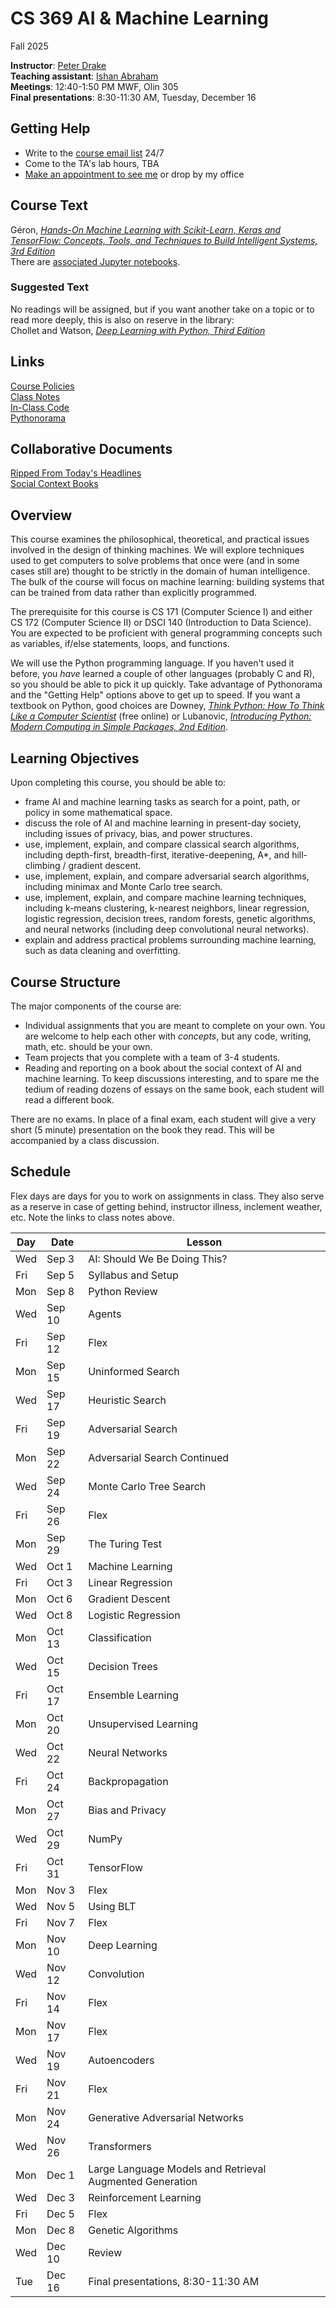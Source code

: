  # CS 369 AI & Machine Learning
Fall 2025

**Instructor**: [Peter Drake](https://sites.google.com/a/lclark.edu/drake/home)  
**Teaching assistant**: [Ishan Abraham](mailto:ishanabraham@lclark.edu)  
**Meetings**: 12:40-1:50 PM MWF, Olin 305  
**Final presentations**: 8:30-11:30 AM, Tuesday, December 16

## Getting Help
* Write to the [course email list](mailto:25fa-cs-369-01@lclark.edu) 24/7
* Come to the TA's lab hours, TBA
* [Make an appointment to see me](https://calendar.app.google/qegvZRaPJ5mScdCz5) or drop by my office

## Course Text
Géron, [*Hands-On Machine Learning with Scikit-Learn, Keras and TensorFlow: Concepts, Tools, and Techniques to Build Intelligent Systems, 3rd Edition*](https://www.oreilly.com/library/view/hands-on-machine-learning/9781098125967/)  
There are [associated Jupyter notebooks](https://github.com/ageron/handson-ml3).
### Suggested Text
No readings will be assigned, but if you want another take on a topic or to read more deeply, this is also on reserve in the library:  
Chollet and Watson, [*Deep Learning with Python, Third Edition*](https://www.manning.com/books/deep-learning-with-python-third-edition)

## Links
[Course Policies](https://github.com/PeterDrake/drakepedia/blob/master/administrivia/policies.md)  
[Class Notes](https://github.com/PeterDrake/cs369/tree/main/lessons)  
[In-Class Code](https://github.com/PeterDrake/cs369_f25_in_class/)  
[Pythonorama](https://github.com/alainkaegi/pythonorama/blob/main/README.md)

## Collaborative Documents
[Ripped From Today's Headlines](https://docs.google.com/spreadsheets/d/14O6o5iE4JBWry8kl5O2hcp1EOm4DjLlLjagIs2C-CCw/edit?usp=sharing)  
[Social Context Books](https://docs.google.com/spreadsheets/d/1iMZoGUTiqXl6eZQgCfdbSgisPi7yglwEa_SGP3H9e9Q/edit?usp=sharing)

## Overview
This course examines the philosophical, theoretical, and practical issues involved in the design of thinking machines. We will explore techniques used to get computers to solve problems that once were (and in some cases still are) thought to be strictly in the domain of human intelligence. The bulk of the course will focus on machine learning: building systems that can be trained from data rather than explicitly programmed.

The prerequisite for this course is CS 171 (Computer Science I) and either CS 172 (Computer Science II) or DSCI 140 (Introduction to Data Science). You are expected to be proficient with general programming concepts such as variables, if/else statements, loops, and functions.

We will use the Python programming language. If you haven't used it before, you *have* learned a couple of other languages (probably C and R), so you should be able to pick it up quickly. Take advantage of Pythonorama and the "Getting Help" options above to get up to speed. If you want a textbook on Python, good choices are Downey, [*Think Python: How To Think Like a Computer Scientist*](https://allendowney.github.io/ThinkPython/index.html) (free online) or Lubanovic, [*Introducing Python: Modern Computing in Simple Packages, 2nd Edition*](http://shop.oreilly.com/product/0636920252528.do).

## Learning Objectives
Upon completing this course, you should be able to:

* frame AI and machine learning tasks as search for a point, path, or policy in some mathematical space.
* discuss the role of AI and machine learning in present-day society, including issues of privacy, bias, and power structures.
* use, implement, explain, and compare classical search algorithms, including depth-first, breadth-first, iterative-deepening, A*, and hill-climbing / gradient descent.
* use, implement, explain, and compare adversarial search algorithms, including minimax and Monte Carlo tree search.
* use, implement, explain, and compare machine learning techniques, including k-means clustering, k-nearest neighbors, linear regression, logistic regression, decision trees, random forests, genetic algorithms, and neural networks (including deep convolutional neural networks).
* explain and address practical problems surrounding machine learning, such as data cleaning and overfitting.

## Course Structure
The major components of the course are:
* Individual assignments that you are meant to complete on your own. You are welcome to help each other with *concepts*, but any code, writing, math, etc. should be your own.
* Team projects that you complete with a team of 3-4 students.
* Reading and reporting on a book about the social context of AI and machine learning. To keep discussions interesting, and to spare me the tedium of reading dozens of essays on the same book, each student will read a different book.

There are no exams. In place of a final exam, each student will give a very short (5 minute) presentation on the book they read. This will be accompanied by a class discussion.

## Schedule
Flex days are days for you to work on assignments in class. They also serve as a reserve in case of getting behind,
instructor illness, inclement weather, etc. Note the links to class notes above.

| Day | Date   | Lesson                                                   |
|-----|--------|----------------------------------------------------------|
| Wed | Sep 3  | AI: Should We Be Doing This?                             |
| Fri | Sep 5  | Syllabus and Setup                                       |
| Mon | Sep 8  | Python Review                                            |
| Wed | Sep 10 | Agents                                                   |
| Fri | Sep 12 | Flex                                                     |
| Mon | Sep 15 | Uninformed Search                                        |
| Wed | Sep 17 | Heuristic Search                                         |
| Fri | Sep 19 | Adversarial Search                                       |
| Mon | Sep 22 | Adversarial Search Continued                             |
| Wed | Sep 24 | Monte Carlo Tree Search                                  |
| Fri | Sep 26 | Flex                                                     |
| Mon | Sep 29 | The Turing Test                                          |
| Wed | Oct 1  | Machine Learning                                         |
| Fri | Oct 3  | Linear Regression                                        |
| Mon | Oct 6  | Gradient Descent                                         |
| Wed | Oct 8  | Logistic Regression                                      |
| Mon | Oct 13 | Classification                                           |
| Wed | Oct 15 | Decision Trees                                           |
| Fri | Oct 17 | Ensemble Learning                                        |
| Mon | Oct 20 | Unsupervised Learning                                    |
| Wed | Oct 22 | Neural Networks                                          |
| Fri | Oct 24 | Backpropagation                                          |
| Mon | Oct 27 | Bias and Privacy                                         |
| Wed | Oct 29 | NumPy                                                    |
| Fri | Oct 31 | TensorFlow                                               |
| Mon | Nov 3  | Flex                                                     |
| Wed | Nov 5  | Using BLT                                                |
| Fri | Nov 7  | Flex                                                     |
| Mon | Nov 10 | Deep Learning                                            |
| Wed | Nov 12 | Convolution                                              |
| Fri | Nov 14 | Flex                                                     |
| Mon | Nov 17 | Flex                                                     |
| Wed | Nov 19 | Autoencoders                                             |
| Fri | Nov 21 | Flex                                                     |
| Mon | Nov 24 | Generative Adversarial Networks                          |
| Wed | Nov 26 | Transformers                                             |
| Mon | Dec 1  | Large Language Models and Retrieval Augmented Generation |
| Wed | Dec 3  | Reinforcement Learning                                   |
| Fri | Dec 5  | Flex                                                     |
| Mon | Dec 8  | Genetic Algorithms                                       |
| Wed | Dec 10 | Review                                                   |
| Tue | Dec 16 | Final presentations, 8:30-11:30 AM                       |

